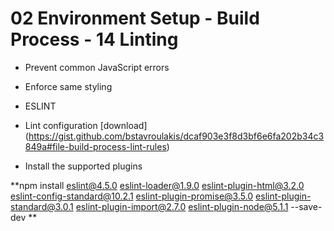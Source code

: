 # 02 Environment Setup - Build Process - 14 Linting

- Prevent common JavaScript errors
- Enforce same styling
- ESLINT
- Lint configuration [download] (https://gist.github.com/bstavroulakis/dcaf903e3f8d3bf6e6fa202b34c3849a#file-build-process-lint-rules)

-  Install the supported plugins

**npm install eslint@4.5.0 eslint-loader@1.9.0 eslint-plugin-html@3.2.0 eslint-config-standard@10.2.1 eslint-plugin-promise@3.5.0 eslint-plugin-standard@3.0.1 eslint-plugin-import@2.7.0 eslint-plugin-node@5.1.1 --save-dev
**
